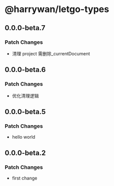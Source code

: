 # @harrywan/letgo-types

## 0.0.0-beta.7

### Patch Changes

- 清理 project 需删除\_currentDocument

## 0.0.0-beta.6

### Patch Changes

- 优化清理逻辑

## 0.0.0-beta.5

### Patch Changes

- hello world

## 0.0.0-beta.2

### Patch Changes

- first change
